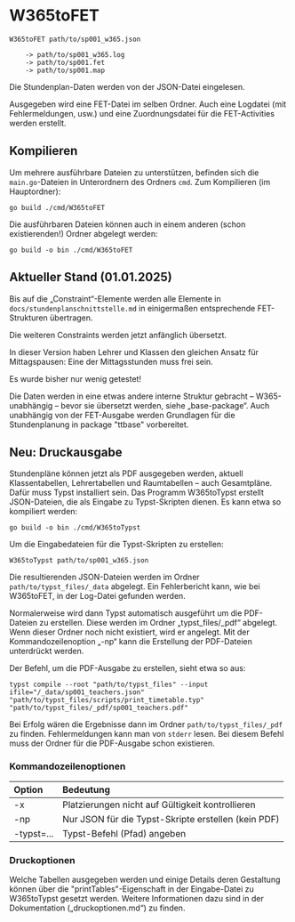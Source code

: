 # W365toFET

```
W365toFET path/to/sp001_w365.json

    -> path/to/sp001_w365.log
    -> path/to/sp001.fet
    -> path/to/sp001.map
```

Die Stundenplan-Daten werden von der JSON-Datei eingelesen.

Ausgegeben wird eine FET-Datei im selben Ordner. Auch eine Logdatei (mit Fehlermeldungen, usw.) und eine Zuordnungsdatei für die FET-Activities werden erstellt.

## Kompilieren

Um mehrere ausführbare Dateien zu unterstützen, befinden sich die `main.go`-Dateien in Unterordnern des Ordners `cmd`. Zum Kompilieren (im Hauptordner):

```
go build ./cmd/W365toFET
```

Die ausführbaren Dateien können auch in einem anderen (schon existierenden!) Ordner abgelegt werden:

```
go build -o bin ./cmd/W365toFET
```

## Aktueller Stand (01.01.2025)

Bis auf die „Constraint“-Elemente werden alle Elemente in `docs/stundenplanschnittstelle.md` in einigermaßen entsprechende FET-Strukturen übertragen.

Die weiteren Constraints werden jetzt anfänglich übersetzt.

In dieser Version haben Lehrer und Klassen den gleichen Ansatz für Mittagspausen: Eine der Mittagsstunden muss frei sein.

Es wurde bisher nur wenig getestet!

Die Daten werden in eine etwas andere interne Struktur gebracht – W365-unabhängig – bevor sie übersetzt werden, siehe „base-package“. Auch unabhängig von der FET-Ausgabe werden Grundlagen für die Stundenplanung in package "ttbase" vorbereitet.

## Neu: Druckausgabe

Stundenpläne können jetzt als PDF ausgegeben werden, aktuell Klassentabellen, Lehrertabellen und Raumtabellen – auch Gesamtpläne. Dafür muss Typst installiert sein. Das Programm W365toTypst erstellt JSON-Dateien, die als Eingabe zu Typst-Skripten dienen. Es kann etwa so kompiliert werden:

```
go build -o bin ./cmd/W365toTypst
```

Um die Eingabedateien für die Typst-Skripten zu erstellen:

```
W365toTypst path/to/sp001_w365.json
```

Die resultierenden JSON-Dateien werden im Ordner `path/to/typst_files/_data` abgelegt. Ein Fehlerbericht kann, wie bei W365toFET, in der Log-Datei gefunden werden.

Normalerweise wird dann Typst automatisch ausgeführt um die PDF-Dateien zu erstellen. Diese werden im Ordner „typst_files/_pdf“ abgelegt. Wenn dieser Ordner noch nicht existiert, wird er angelegt. Mit der Kommandozeilenoption „-np“ kann die Erstellung der PDF-Dateien unterdrückt werden.

Der Befehl, um die PDF-Ausgabe zu erstellen, sieht etwa so aus:

```
typst compile --root "path/to/typst_files" --input ifile="/_data/sp001_teachers.json" "path/to/typst_files/scripts/print_timetable.typ" "path/to/typst_files/_pdf/sp001_teachers.pdf"
```

Bei Erfolg wären die Ergebnisse dann im Ordner `path/to/typst_files/_pdf` zu finden. Fehlermeldungen kann man von `stderr` lesen. Bei diesem Befehl muss der Ordner für die PDF-Ausgabe schon existieren.

### Kommandozeilenoptionen

| Option | Bedeutung |
| :--- | :--- |
| -x | Platzierungen nicht auf Gültigkeit kontrollieren |
| -np | Nur JSON für die Typst-Skripte erstellen (kein PDF) |
| -typst=...| Typst-Befehl (Pfad) angeben |

### Druckoptionen

Welche Tabellen ausgegeben werden und einige Details deren Gestaltung können über die "printTables"-Eigenschaft in der Eingabe-Datei zu W365toTypst gesetzt werden. Weitere Informationen dazu sind in der Dokumentation („druckoptionen.md“) zu finden.
